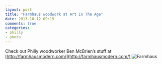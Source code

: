```yaml
---
layout: post
title: "Farmhaus woodwork at Art In The Age"
date: 2013-10-12 09:19
comments: true
categories:
- philly
- photo
---
```

Check out Philly woodworker Ben McBrien’s stuff at [http://farmhausmodern.com/](http://farmhausmodern.com/)
![Farmhaus](http://farm8.staticflickr.com/7418/10370423255_bda5ffd3ec_c.jpg)
